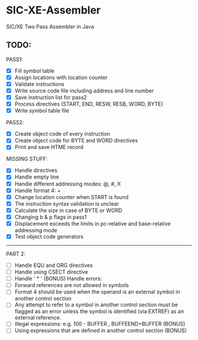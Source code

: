 # SIC-XE-Assembler
SIC/XE Two Pass Assembler in Java

## TODO:
PASS1:
- [x] Fill symbol table
- [x] Assign locations with location counter
- [x] Validate instructions
- [x] Write source code file including address and line number
- [x] Save instruction list for pass2
- [x] Process directives (START, END, RESW, RESB, WORD, BYTE)
- [x] Write symbol table file

PASS2:
- [x] Create object code of every instruction
- [x] Create object code for BYTE and WORD directives
- [x] Print and save HTME record

MISSING STUFF:
- [x] Handle directives
- [x] Handle empty line
- [x] Handle different addressing modes: @, #, X
- [x] Handle format 4: +
- [x] Change location counter when START is found
- [x] The instruction syntax validation is unclear
- [x] Calculate the size in case of BYTE or WORD
- [x] Changing b & p flags in pass1
- [x] Displacement exceeds the limits in pc-relative and base-relative addressing mode
- [x] Test object code generators

---------------------------------------------------------------------------------------------

PART 2:
- [ ] Handle EQU and ORG directives
- [ ] Handle using CSECT directive
- [ ] Handle ' * ' (BONUS)
Handle errors:
- [ ] Forward references are not allowed in symbols
- [ ] Format 4 should be used when the operand is an external symbol in another control section
- [ ] Any attempt to refer to a symbol in another control section must be flagged as an error 
     unless the symbol is identified (via EXTREF) as an external reference.
- [ ] Illegal expressions: e.g. 100 - BUFFER , BUFFEEND+BUFFER (BONUS)
- [ ] Using expressions that are defined in another control section (BONUS)
